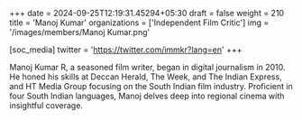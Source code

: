 +++
date = 2024-09-25T12:19:31.45294+05:30
draft = false
weight = 210
title = 'Manoj Kumar'
organizations = ['Independent Film Critic']
img = '/images/members/Manoj Kumar.png'

[soc_media]
twitter = 'https://twitter.com/immkr?lang=en'
+++

Manoj Kumar R, a seasoned film writer, began in digital journalism in 2010. He honed his skills at Deccan Herald, The Week, and The Indian Express, and HT Media Group focusing on the South Indian film industry. Proficient in four South Indian languages, Manoj delves deep into regional cinema with insightful coverage.
